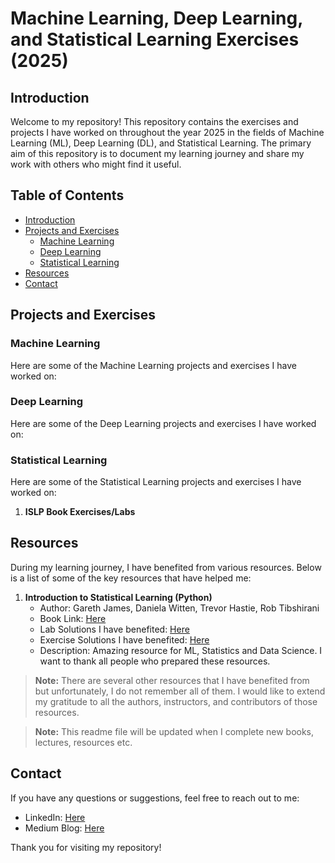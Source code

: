 # Machine Learning, Deep Learning, and Statistical Learning Exercises (2025)

## Introduction
Welcome to my repository! This repository contains the exercises and projects I have worked on throughout the year 2025 in the fields of Machine Learning (ML), Deep Learning (DL), and Statistical Learning. The primary aim of this repository is to document my learning journey and share my work with others who might find it useful.

## Table of Contents
- [Introduction](#introduction)
- [Projects and Exercises](#projects-and-exercises)
  - [Machine Learning](#machine-learning)
  - [Deep Learning](#deep-learning)
  - [Statistical Learning](#statistical-learning)
- [Resources](#resources)
- [Contact](#contact)

## Projects and Exercises

### Machine Learning
Here are some of the Machine Learning projects and exercises I have worked on:

### Deep Learning
Here are some of the Deep Learning projects and exercises I have worked on:


### Statistical Learning
Here are some of the Statistical Learning projects and exercises I have worked on:
1. **ISLP Book Exercises/Labs**

## Resources
During my learning journey, I have benefited from various resources. Below is a list of some of the key resources that have helped me:

1. **Introduction to Statistical Learning (Python)**
   - Author: Gareth James, Daniela Witten, Trevor Hastie, Rob Tibshirani
   - Book Link: [Here](https://www.statlearning.com/)
   - Lab Solutions I have benefited: [Here](https://islp.readthedocs.io/en/latest/)
   - Exercise Solutions I have benefited: [Here](https://botlnec.github.io/islp/)
   - Description: Amazing resource for ML, Statistics and Data Science. I want to thank all people who prepared these resources. 

> **Note:** There are several other resources that I have benefited from but unfortunately, I do not remember all of them. I would like to extend my gratitude to all the authors, instructors, and contributors of those resources.

> **Note:** This readme file will be updated when I complete new books, lectures, resources etc.

## Contact
If you have any questions or suggestions, feel free to reach out to me:
- LinkedIn: [Here](https://www.linkedin.com/in/bhdr-akdmr/)
- Medium Blog: [Here](https://medium.com/@akdemir_bahadir)

Thank you for visiting my repository!
